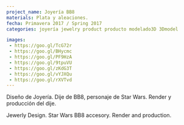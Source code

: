 ```yaml
---
project_name: Joyería BB8
materials: Plata y aleaciones.
fecha: Primavera 2017 / Spring 2017
categories: joyería jewelry product producto modelado3D 3Dmodel

images:
 - https://goo.gl/TcG72r
 - https://goo.gl/BHycmc
 - https://goo.gl/PF9HzA
 - https://goo.gl/9tpuVU
 - https://goo.gl/zKdG3T
 - https://goo.gl/vYJXQu
 - https://goo.gl/rXVTvd
---
```

Diseño de Joyería. Dije de BB8, personaje de Star Wars. Render y producción del dije.


Jewerly Design. Star Wars BB8 accesory. Render and production.
